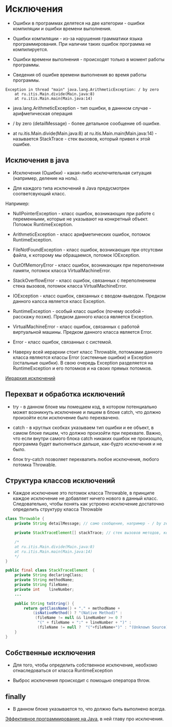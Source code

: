 # Исключения

* Ошибки в программах делятеся на две категории - ошибки компиляции и ошибки времени выполнения.

* Ошибки компиляции - из-за нарушения грамматики языка программирования. При наличии таких ошибок программа не компилируется.

* Ошибки времени выполнения - происходят только в момент работы программы.

* Сведения об ошибке времени выполнения во время работы программы.

```
Exception in thread "main" java.lang.ArithmeticException: / by zero
	at ru.itis.Main.divide(Main.java:8)
	at ru.itis.Main.main(Main.java:14)
```

- java.lang.ArithmeticException - тип ошибки, в даннном случае - арифметическая операция

- / by zero (detailMessage) - более детальное сообщение об ошибке.

- 	at ru.itis.Main.divide(Main.java:8)
	at ru.itis.Main.main(Main.java:14) - называется StackTrace - стек вызовов, который привел к этой ошибке.

## Исключения в java

* Исключения (Ошибки) - какая-либо исключительная ситуация (например, деление на ноль).

* Для каждого типа исключений в Java предусмотрен соответсвующий класс.

Например:

* NullPointerException - класс ошибок, возникающих при работе с переменными, которые не указывают на конкретный объект. Потомок RuntimeException.

* ArithmeticException - класс арифметических ошибок, потомок RuntimeException.

* FileNotFoundException - класс ошибок, возникающих при отсутсвии файла, к которому мы обращаемся, потомок IOException.

* OutOfMemoryError - класс ошибок, возникающих при переполнении памяти, потомок класса VirtualMachineError.

* StackOverflowError - класс ошибок, связанных с переполнением стека вызовов, потомок класса VirtualMachineError.

* IOException - класс ошибок, связанных с вводом-выводом. Предком данного калсса является класс Exception.

* RuntimeException - особый класс ошибок (почему особой - расскажу позже). Предком данного класса является Exception.

* VirtualMachineError - класс ошибок, связанных с работой виртуальной машины. Предком данного класса является Error.

* Error - класс ошибок, связанных с системой.

* Наверху всей иерархии стоит класс Throwable, потомками данного класса являются классы Error (системные ошибки) и Exception (остальные ошибки). В свою очередь Exception разделяется на RuntimeException и его потомков и на своих прямых потомков.

[Иерархия исключений](https://lh5.googleusercontent.com/WqqNoyFEkZXfmZBBQjgIutY72_BUV6_By_BAe7Ih9u36HfelS3nTWQEYtdRUkQS32Tuhg9P9CUXo-jgvOpkO84vLm2viI4Od0BNustwONdMm7DKZnKC6kyVHyRJbsESLIPV4uBU)

## Перехват и обработка исключений

* try - в данном блоке мы помещаем код, в котором потенциально может возникнуть исключение и пишем в блоке catch, что должно произойти если исключение было перехвачено.

* catch - в круглых скобках указываем тип ошибки и ее объект, в самом блоке пишем, что должно произойти при перехвате. Важно, что если внутри самого блока catch никаких ошибок не произошло, программа будет выполняться дальше, как-будто исключения и не было.

* блок try-catch позволяет перехватить любое исключения, любого потомка Throwable.

## Структура классов исключений

* Каждое исключение это потомок класса Throwable, в принципе каждое исключение не добавляет ничего нового в данный класс. Следовательно, чтобы понять как устроено исключение достаточно определить структуру класса Throwable

```JAVA
class Throwable {
	private String detailMessage; // само сообщение, например - / by zero, Java heap space

	private StackTraceElement[] stackTrace; // стек вызовов методов, который привел к ошибке, например

	/*
	at ru.itis.Main.divide(Main.java:8)
	at ru.itis.Main.main(Main.java:14)
	*/
}
```

```JAVA
public final class StackTraceElement  {
    private String declaringClass;
    private String methodName;
    private String fileName;
    private int    lineNumber;
    ...

    public String toString() {
        return getClassName() + "." + methodName +
            (isNativeMethod() ? "(Native Method)" :
             (fileName != null && lineNumber >= 0 ?
              "(" + fileName + ":" + lineNumber + ")" :
              (fileName != null ?  "("+fileName+")" : "(Unknown Source)")));
    }
}
```

## Собственные исключения

* Для того, чтобы определить собственное исключение, необхомо отнаследоваться от класса RuntimeException

* Выброс исключения происходит с помощью оператора throw.

## finally

* В данном блоке указывается то, что должно быть выполнено всегда.

[Эффективное программирование на Java](https://vk.com/wall-54530371_1879), в ней главу про исключения.